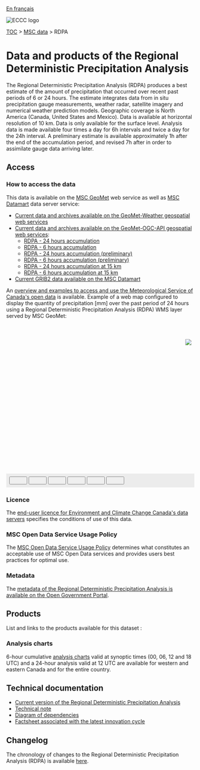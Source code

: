 [En français](readme_rdpa_fr.md)

![ECCC logo](../../img_eccc-logo.png)

[TOC](../../readme_en.md) > [MSC data](../readme_en.md) > RDPA


# Data and products of the Regional Deterministic Precipitation Analysis

The Regional Deterministic Precipitation Analysis (RDPA) produces a best estimate of the amount of precipitation that occurred over recent past periods of 6 or 24 hours. The estimate integrates data from in situ precipitation gauge measurements, weather radar, satellite imagery and numerical weather prediction models. Geographic coverage is North America (Canada, United States and Mexico). Data is available at horizontal resolution of 10 km. Data is only available for the surface level. Analysis data is made available four times a day for 6h intervals and twice a day for the 24h interval. A preliminary estimate is available approximately 1h after the end of the accumulation period, and revised 7h after in order to assimilate gauge data arriving later.

## Access

### How to access the data

This data is available on the [MSC GeoMet](../../msc-geomet/readme_en.md) web service as well as [MSC Datamart](../../msc-datamart/readme_en.md) data server service:

* [Current data and archives available on the GeoMet-Weather geospatial web services](readme_rdpa-geomet_en.md)
* [Current data and archives available on the GeoMet-OGC-API geospatial web services](https://api.weather.gc.ca/):
    * [RDPA - 24 hours accumulation](https://api.weather.gc.ca/collections/weather:rdpa:10km:24f)
    * [RDPA - 6 hours accumulation](https://api.weather.gc.ca/collections/weather:rdpa:10km:6f)
    * [RDPA - 24 hours accumulation (preliminary)](https://api.weather.gc.ca/collections/weather:rdpa:10km:24p)
    * [RDPA - 6 hours accumulation (preliminary)](https://api.weather.gc.ca/collections/weather:rdpa:10km:6p)
    * [RDPA - 24 hours accumulation at 15 km](https://api.weather.gc.ca/collections/weather:rdpa:15km:24f)
    * [RDPA - 6 hours accumulation at 15 km](https://api.weather.gc.ca/collections/weather:rdpa:15km:6f)
* [Current GRIB2 data available on the MSC Datamart](readme_rdpa-datamart_en.md) 

An [overview and examples to access and use the Meteorological Service of Canada's open data](../../usage/readme_en.md) is available. Example of a web map configured to display the quantity of precipitation [mm] over the past period of 24 hours using a Regional Deterministic Precipitation Analysis (RDPA) WMS layer served by MSC GeoMet:

<div id="map" style="height: 400px; position: relative">
  <div id="legend-popup">
  <div id="legend-popup-content">
    <img id="legend-img" style="display: flex; max-width: 85px;" src="https://geo.weather.gc.ca/geomet?SERVICE=WMS&VERSION=1.3.0&SLD_VERSION=1.1.0&REQUEST=GetLegendGraphic&FORMAT=image/png&LAYER=RDPA.24F_PR&STYLE=&TRANSPARENT=true"/>
  </div>
</div>
</div>
<div id="controller" role="group" aria-label="Animation controls" style="background: #ececec; padding: 0.5rem;">
  <button id="fast-backward" class="btn btn-primary btn-sm" type="button"><i class="fa fa-fast-backward" style="padding: 0rem 1rem"></i></button>
  <button id="step-backward" class="btn btn-primary btn-sm" type="button"><i class="fa fa-step-backward" style="padding: 0rem 1rem"></i></button>
  <button id="play-pause" class="btn btn-primary btn-sm" type="button"><i class="fa fa-play" style="padding: 0rem 1rem"></i></button>
  <button id="step-forward" class="btn btn-primary btn-sm" type="button"><i class="fa fa-step-forward" style="padding: 0rem 1rem"></i></button>
  <button id="fast-forward" class="btn btn-primary btn-sm" type="button"><i class="fa fa-fast-forward" style="padding: 0rem 1rem"></i></button>
  <button id="exportmap" class="btn btn-primary btn-sm" type="button"><i class="fa fa-download" style="padding: 0rem 1rem"></i></button>
  <a id="image-download" download="msc-geomet_web-map_export.png"></a>
  <span id="info" style="padding-left: 0.5rem;cursor: pointer;"></span>
</div>

### Licence

The [end-user licence for Environment and Climate Change Canada's data servers](../../licence/readme_en.md) specifies the conditions of use of this data.

### MSC Open Data Service Usage Policy

The [MSC Open Data Service Usage Policy](../../usage-policy/readme_en.md) determines what constitutes an acceptable use of MSC Open Data services and provides users best practices for optimal use.

### Metadata

The [metadata of the Regional Deterministic Precipitation Analysis is available on the Open Government Portal](https://open.canada.ca/data/en/dataset/fdd3446a-dc20-5bad-9755-0855e3ec9b19).

## Products

List and links to the products available for this dataset :

### Analysis charts 

6-hour cumulative [analysis charts](https://weather.gc.ca/analysis/index_e.html) valid at synoptic times (00, 06, 12 and 18 UTC) and a 24-hour analysis valid at 12 UTC are available for western and eastern Canada and for the entire country.

## Technical documentation

* [Current version of the Regional Deterministic Precipitation Analysis](https://collaboration.cmc.ec.gc.ca/cmc/cmoi/product_guide/docs/tech_specifications/tech_specifications_RDPA_e.pdf)
* [Technical note](https://collaboration.cmc.ec.gc.ca/cmc/cmoi/product_guide/docs/tech_notes/technote_capa_rdpa_e.pdf)
* [Diagram of dependencies](https://collaboration.cmc.ec.gc.ca/cmc/cmos/public_doc/msc-data/nwep-dependency-diagrams/system_RDPA_en.svg)
* [Factsheet associated with the latest innovation cycle](https://collaboration.cmc.ec.gc.ca/cmc/cmoi/product_guide/docs/fact_sheets/factsheet_rdpa_e.pdf)

## Changelog

The chronology of changes to the Regional Deterministic Precipitation Analysis (RDPA) is available [here](changelog_rdpa_en.md).

<style>
  #legend-img {
    margin: 0px;
  }
  #legend-popup {
    position: absolute;
    top: 40px;
    right: 8px;
    z-index: 2;
  }
  .legend-switch{
    top: 8px;
    right: .5em;
  }
  .ol-touch .legend-switch {
    top: 80px;
  }
</style>

<link rel="stylesheet" href="https://cdn.jsdelivr.net/npm/ol@v7.3.0/ol.css" type="text/css"/>
<script src="https://cdn.polyfill.io/v2/polyfill.min.js?features=requestAnimationFrame,Element.prototype.classList,URL"></script>
<script src="https://cdn.jsdelivr.net/npm/ol@v7.3.0/dist/ol.js"></script>
<script src="https://cdnjs.cloudflare.com/ajax/libs/FileSaver.js/1.3.3/FileSaver.min.js"></script>
<script>
    function isIE() {
      return window.navigator.userAgent.match(/(MSIE|Trident)/);
    }
    var head = document.getElementsByTagName('head')[0];
    var js = document.createElement("script");
    js.type = "text/javascript";
    if (isIE())
    {
        js.src = "../../../js/rdpa_ie.js";
        document.getElementById("controller").setAttribute("hidden", true);
    }
    else
    {
        js.src = "../../../js/rdpa.js";
    }
    head.appendChild(js);
</script>
